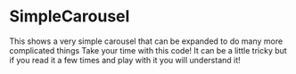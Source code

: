 # SimpleCarousel
This shows a very simple carousel that can be expanded to do many more complicated things
Take your time with this code! It can be a little tricky but if you read it a few times and play with it you will understand it!
